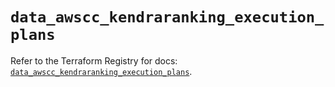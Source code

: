 # `data_awscc_kendraranking_execution_plans`

Refer to the Terraform Registry for docs: [`data_awscc_kendraranking_execution_plans`](https://registry.terraform.io/providers/hashicorp/awscc/0.70.0/docs/data-sources/kendraranking_execution_plans).
